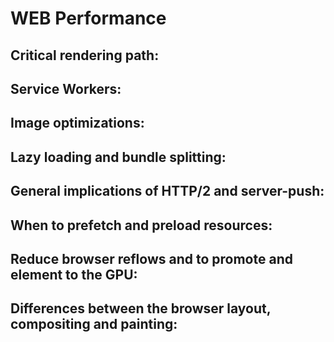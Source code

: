 # WEB Performance
## Critical rendering path:

## Service Workers:
## Image optimizations:
## Lazy loading and bundle splitting:
## General implications of HTTP/2 and server-push:
## When to prefetch and preload resources:
## Reduce browser reflows and to promote and element to the GPU:
## Differences between the browser layout, compositing and painting:
